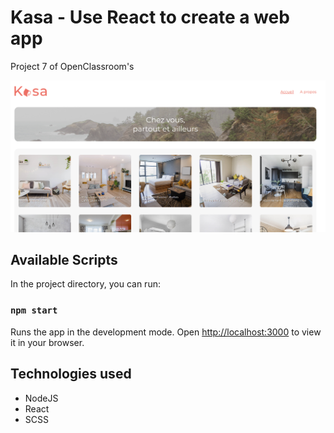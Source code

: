 # Kasa - Use React to create a web app

Project 7 of OpenClassroom's

![1668203741422](image/README/1668203741422.png)

## Available Scripts

In the project directory, you can run:

### `npm start`

Runs the app in the development mode.
Open [http://localhost:3000](http://localhost:3000) to view it in your browser.

## Technologies used

* NodeJS
* React
* SCSS
